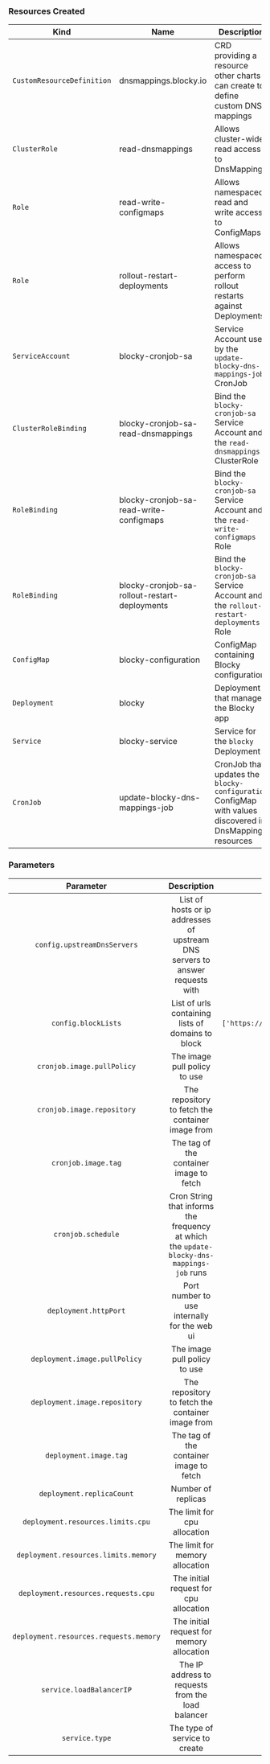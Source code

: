 ### Resources Created
| Kind | Name | Description |
|------|------|-------------|
| `CustomResourceDefinition` | <span>dnsmappings.blocky.io</span> | CRD providing a resource other charts can create to define custom DNS mappings |
| `ClusterRole` | read-dnsmappings | Allows cluster-wide read access to DnsMappings |
| `Role` | read-write-configmaps | Allows namespaced read and write access to ConfigMaps |
| `Role` | rollout-restart-deployments | Allows namespaced access to perform rollout restarts against Deployments |
| `ServiceAccount` | blocky-cronjob-sa | Service Account used by the `update-blocky-dns-mappings-job` CronJob |
| `ClusterRoleBinding` | blocky-cronjob-sa-read-dnsmappings | Bind the `blocky-cronjob-sa` Service Account and the `read-dnsmappings` ClusterRole |
| `RoleBinding` | blocky-cronjob-sa-read-write-configmaps | Bind the `blocky-cronjob-sa` Service Account and the `read-write-configmaps` Role |
| `RoleBinding` | blocky-cronjob-sa-rollout-restart-deployments | Bind the `blocky-cronjob-sa` Service Account and the `rollout-restart-deployments` Role |
| `ConfigMap` | blocky-configuration | ConfigMap containing Blocky configuration |
| `Deployment` | blocky | Deployment that manages the Blocky app |
| `Service` | blocky-service | Service for the `blocky` Deployment |
| `CronJob` | update-blocky-dns-mappings-job | CronJob that updates the `blocky-configuration` ConfigMap with values discovered in DnsMapping resources |

### Parameters
|               Parameter                |                                        Description                                        |                             Default Value                              |
| :------------------------------------: | :---------------------------------------------------------------------------------------: | :--------------------------------------------------------------------: |
|      `config.upstreamDnsServers`       |       List of hosts or ip addresses of upstream DNS servers to answer requests with       |                        `['8.8.8.8','8.8.4.4']`                         |
|          `config.blockLists`           |                     List of urls containing lists of domains to block                     | `['https://raw.githubusercontent.com/StevenBlack/hosts/master/hosts']` |
|       `cronjob.image.pullPolicy`       |                               The image pull policy to use                                |                            `"IfNotPresent"`                            |
|       `cronjob.image.repository`       |                     The repository to fetch the container image from                      |                       `teegank/kubernetes-utils`                       |
|          `cronjob.image.tag`           |                          The tag of the container image to fetch                          |                                `latest`                                |
|           `cronjob.schedule`           | Cron String that informs the frequency at which the `update-blocky-dns-mappings-job` runs |                            `"*/5 * * * *"`                             |
|         `deployment.httpPort`          |                       Port number to use internally for the web ui                        |                                 `4000`                                 |
|     `deployment.image.pullPolicy`      |                               The image pull policy to use                                |                            `"IfNotPresent"`                            |
|     `deployment.image.repository`      |                     The repository to fetch the container image from                      |                            `"spx01/blocky"`                            |
|         `deployment.image.tag`         |                          The tag of the container image to fetch                          |                               `"latest"`                               |
|       `deployment.replicaCount`        |                                    Number of replicas                                     |                                  `1`                                   |
|   `deployment.resources.limits.cpu`    |                               The limit for cpu allocation                                |                                `"100m"`                                |
|  `deployment.resources.limits.memory`  |                              The limit for memory allocation                              |                               `"128Mi"`                                |
|  `deployment.resources.requests.cpu`   |                          The initial request for cpu allocation                           |                                `"50m"`                                 |
| `deployment.resources.requests.memory` |                         The initial request for memory allocation                         |                                `"64Mi"`                                |
|        `service.loadBalancerIP`        |                     The IP address to requests from the load balancer                     |                                  `""`                                  |
|             `service.type`             |                               The type of service to create                               |                            `"LoadBalancer"`                            |